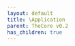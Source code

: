 ```yaml
---
layout: default
title: \Application
parent: TheCore v0.2
has_children: true
---
```


<link rel="stylesheet" type="text/css" href="/css/style.css" />

